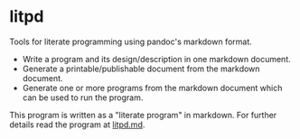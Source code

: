 # litpd

Tools for literate programming using pandoc's markdown format.

* Write a program and its design/description in one markdown document.
* Generate a printable/publishable document from the markdown document.
* Generate one or more programs from the markdown document which can be used to 
  run the program.

This program is written as a "literate program" in markdown. For further
details read the program at [litpd.md](litpd.md).